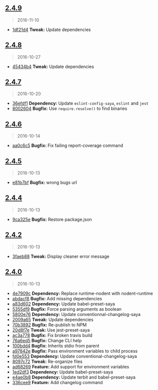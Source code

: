 <a name="2.4.9"></a>
## [2.4.9](https://github.com/simondegraeve/kode/compare/v2.4.8...v2.4.9)
> 2016-11-10

* [1df21d4](https://github.com/simondegraeve/kode/commit/1df21d4) **Tweak:** Update dependencies

<a name="2.4.8"></a>
## [2.4.8](https://github.com/simondegraeve/kode/compare/v2.4.7...v2.4.8)
> 2016-10-27

* [45434b4](https://github.com/simondegraeve/kode/commit/45434b4) **Tweak:** Update dependencies

<a name="2.4.7"></a>
## [2.4.7](https://github.com/simondegraeve/kode/compare/v2.4.6...v2.4.7)
> 2016-10-20

* [36efdf1](https://github.com/simondegraeve/kode/commit/36efdf1) **Dependency:** Update `eslint-config-saya`, `eslint` and `jest`
* [8002604](https://github.com/simondegraeve/kode/commit/8002604) **Bugfix:** Use `require.resolve()` to find binaries

<a name="2.4.6"></a>
## [2.4.6](https://github.com/simondegraeve/kode/compare/v2.4.5...v2.4.6)
> 2016-10-14

* [aa0c6c5](https://github.com/simondegraeve/kode/commit/aa0c6c5) **Bugfix:** Fix failing report-coverage command

<a name="2.4.5"></a>
## [2.4.5](https://github.com/simondegraeve/kode/compare/v2.4.4...v2.4.5)
> 2016-10-13

* [e81b7bf](https://github.com/simondegraeve/kode/commit/e81b7bf) **Bugfix:** wrong bugs url

<a name="2.4.4"></a>
## [2.4.4](https://github.com/simondegraeve/kode/compare/v2.4.3...v2.4.4)
> 2016-10-13

* [9ca325e](https://github.com/simondegraeve/kode/commit/9ca325e) **Bugfix:** Restore package.json

<a name="2.4.2"></a>
## [2.4.2](https://github.com/simondegraeve/kode/compare/v2.4.1...v2.4.2)
> 2016-10-13

* [3faeb88](https://github.com/simondegraeve/kode/commit/3faeb88) **Tweak:** Display cleaner error message

<a name="2.4.0"></a>
## [2.4.0](https://github.com/simondegraeve/kode/compare/abdacf8...v2.4.0)
> 2016-10-13

* [4e7909c](https://github.com/simondegraeve/kode/commit/4e7909c) **Dependency:** Replace runtime-nodent with nodent-runtime
* [abdacf8](https://github.com/simondegraeve/kode/commit/abdacf8) **Bugfix:** Add missing dependencies
* [a83d602](https://github.com/simondegraeve/kode/commit/a83d602) **Dependency:** Update babel-preset-saya
* [5355df9](https://github.com/simondegraeve/kode/commit/5355df9) **Bugfix:** Force parsing arguments as boolean
* [5800e76](https://github.com/simondegraeve/kode/commit/5800e76) **Dependency:** Update conventionnal-changelog-saya
* [2009a65](https://github.com/simondegraeve/kode/commit/2009a65) **Tweak:** Update dependencies
* [70b3892](https://github.com/simondegraeve/kode/commit/70b3892) **Bugfix:** Re-publish to NPM
* [20d8f7e](https://github.com/simondegraeve/kode/commit/20d8f7e) **Tweak:** Use jest-preset-saya
* [ac3a778](https://github.com/simondegraeve/kode/commit/ac3a778) **Bugfix:** Fix broken travis build
* [76a6ed5](https://github.com/simondegraeve/kode/commit/76a6ed5) **Bugfix:** Change CLI help
* [100bdd4](https://github.com/simondegraeve/kode/commit/100bdd4) **Bugfix:** Inherits stdio from parent
* [a97842e](https://github.com/simondegraeve/kode/commit/a97842e) **Bugfix:** Pass environment variables to child process
* [fd0e553](https://github.com/simondegraeve/kode/commit/fd0e553) **Dependency:** Update conventional-changelog-saya
* [8097c72](https://github.com/simondegraeve/kode/commit/8097c72) **Tweak:** Re-organize files
* [ad68269](https://github.com/simondegraeve/kode/commit/ad68269) **Feature:** Add support for environment variables
* [1ed2df3](https://github.com/simondegraeve/kode/commit/1ed2df3) **Dependency:** Update babel-preset-saya
* [e4ae0b8](https://github.com/simondegraeve/kode/commit/e4ae0b8) **Dependency:** Update terbit and babel-preset-saya
* [336cee9](https://github.com/simondegraeve/kode/commit/336cee9) **Feature:** Add changelog command

